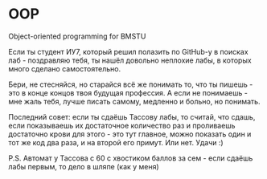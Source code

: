 # OOP
Object-oriented programming for BMSTU

Если ты студент ИУ7, который решил полазить по GitHub-у в поисках лаб - поздравляю тебя, ты нашёл довольно неплохие лабы, в которых много сделано самостоятельно.

Бери, не стесняйся, но старайся всё же понимать то, что ты пишешь - это в конце концов твоя будущая профессия. А если не понимаешь - мне жаль тебя, лучше писать самому, медленно и больно, но понимать.

Последний совет: если ты сдаёшь Тассову лабы, то считай, что сдашь, если показываешь их достаточное количество раз и проливаешь достаточно крови для этого - это тут главное, можно показать один и тот же код два раза, и на второй его примут. Или нет. Удачи :)

P.S. Автомат у Тассова с 60 с хвостиком баллов за сем - если сдаёшь лабы первым, то дело в шляпе (как у меня)
